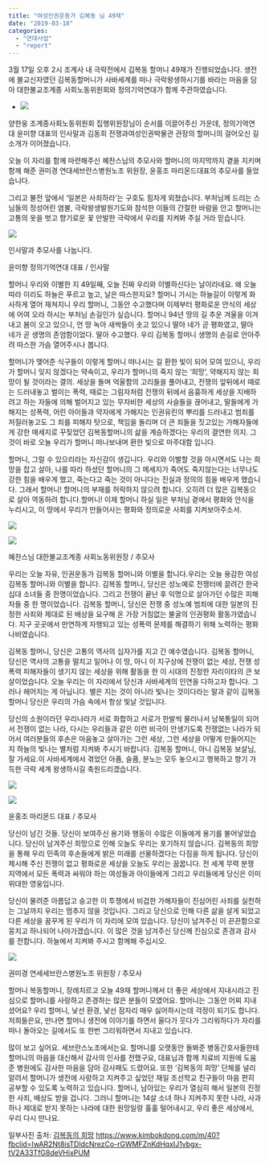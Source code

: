 ```yaml
---
title: "여성인권운동가 김복동 님 49재"
date: "2019-03-18"
categories: 
  - "연대사업"
  - "report"
---
```


3월 17일 오후 2시 조계사 내 극락전에서 김복동 할머니 49재가 진행되었습니다. 생전에 불교신자였던 김복동할머니가 사바세계를 떠나 극락왕생하시기를 바라는 마음을 담아 대한불교조계종 사회노동위원회와 정의기억연대가 함께 주관하였습니다.

- ![](https://r2.womenandwar.net/2019/03/R720x02-1.jpg)
    

양한웅 조계종사회노동위원회 집행위원장님이 순서를 이끌어주신 가운데, 정의기억연대 윤미향 대표의 인사말과 김동희 전쟁과여성인권박물관 관장의 할머니의 걸어오신 길 소개가 이어졌습니다.

오늘 이 자리를 함께 마련해주신 혜찬스님의 추모사와 할머니의 마지막까지 곁을 지키며 함께 해준 권미경 연대세브란스병원노조 위원장, 윤홍조 마리몬드대표의 추모사를 들었습니다.

그리고 불전 앞에서 ‘일본은 사죄하라’는 구호도 힘차게 외쳤습니다. 부처님께 드리는 스님들의 정성어린 염불, 극락왕생발원기도와 참석한 이들의 간절한 바람을 안고 할머니는 고통의 옷을 벗고 향기로운 꽃 만발한 극락에서 우리를 지켜봐 주실 거라 믿습니다.

![](https://r2.womenandwar.net/2019/03/KakaoTalk_20190318_131550283.jpg)

인사말과 추모사를 나눕니다.

윤미향 정의기억연대 대표 / 인사말

할머니 우리와 이별한 지 49일째, 오늘 진짜 우리와 이별하신다는 날이라네요. 왜 오늘따라 이리도 하늘은 푸르고 높고, 날은 따스한지요? 할머니 가시는 하늘길이 이렇게 화사하게 열어 재쳐지니 우리 할머니, 그동안 수고했다며 이제부터 평화로운 안식의 세상에 어여 오라 하시는 부처님 손길인가 싶습니다. 할머니 94년 땅의 길 추운 겨울을 이겨내고 봄이 오고 있으니, 언 땅 녹아 새싹들이 솟고 있으니 딸아 네가 곧 평화였고, 딸아 네가 곧 생명의 존엄함이었다. 딸아 수고했다. 우리 김복동 할머니 생명의 손길로 안아주려 따스한 가슴 열어주시나 봅니다.

할머니가 맺어준 식구들이 이렇게 할머니 떠나시는 길 환한 빛이 되어 모여 있으니, 우리가 할머니 잊지 않겠다는 약속이고, 우리가 할머니의 죽지 않는 ‘희망’, 약해지지 않는 희망이 될 것이라는 결의. 세상을 돌며 억울함의 고리들을 풀어내고, 전쟁의 앞뒤에서 때로는 드러내놓고 벌이는 폭력, 때로는 그림자처럼 전쟁의 뒤에서 음흉하게 세상을 지배하려고 하는 자들에 의해 벌어지고 있는 무자비한 세상의 사슬들을 끊어내고, 딸들에게 가해지는 성폭력, 어린 아이들과 약자에게 가해지는 인권유린의 뿌리를 드러내고 범죄를 저질러놓고도 그 죄를 피해자 탓으로, 책임을 돌리며 더 큰 죄들을 짓고있는 가해자들에게 강한 매세지로 꾸짖었던 김복동할머니의 삶을 계승하겠다는 우리의 결연한 의지. 그것이 바로 오늘 우리가 할머니 떠나보내며 환한 빛으로 마주대함 입니다.

할머니, 그럴 수 있으리라는 자신감이 생깁니다. 우리와 이별할 것을 아시면서도 나는 희망을 잡고 살아, 나를 따라 하셨던 할머니의 그 메세지가 죽어도 죽지않는다는 너무나도 강한 힘을 배우게 했고, 죽는다고 죽는 것이 아니다는 진실과 정의의 힘을 배우게 했습니다. 그래서 할머니! 할머니의 부재를 허락하지 않으려 합니다. 오히려 더 많은 김복동으로 살아 역동하려 합니다.할머니! 이제 할머니 하실 일은 부처님 곁에서 평화와 안식을 누리시고, 이 땅에서 우리가 만들어사는 평화와 정의로운 사회를 지켜보아주소서.

![](https://r2.womenandwar.net/2019/03/KakaoTalk_20190318_131549694.jpg)

![](https://r2.womenandwar.net/2019/03/KakaoTalk_20190318_131549868.jpg)

혜찬스님 대한불교조계종 사회노동위원장 / 추모사

우리는 오늘 자유, 인권운동가 김복동 할머니와 이별을 합니다.우리는 오늘 용감한 여성 김복동 할머니와 이별을 합니다. 김복동 할머니, 당신은 성노예로 전쟁터에 끌려간 한국 십대 소녀들 중 한명이었습니다. 그리고 전쟁이 끝난 후 익명으로 살아가던 수많은 피해자들 중 한 명이었습니다. 김복동 할머니, 당신은 전쟁 중 성노예 범죄에 대한 일본의 진정한 사죄와 제대로 된 배상을 요구해 온 가장 거침없는 불굴의 인권평화 활동가였습니다. 지구 곳곳에서 만연하게 자행되고 있는 성폭력 문제를 해결하기 위해 노력하는 평화나비였습니다.

김복동 할머니, 당신은 고통의 역사의 십자가를 지고 간 예수였습니다. 김복동 할머니, 당신은 역사의 고통을 떨치고 일어나 이 땅, 아니 이 지구상에 전쟁이 없는 세상, 전쟁 성폭력 피해자들이 생기지 않는 세상을 위해 활동을 한 이 시대의 진정한 자리이타의 큰 보살이었습니다. 오늘 우리는 이 자리에서 당신과 사바세계의 인연을 다하고자 합니다. 그러나 헤어지는 게 아닙니다. 별은 지는 것이 아니라 빛나는 것이다라는 말과 같이 김복동 할머니 당신은 우리의 가슴 속에서 항상 빛날 것입니다.

당신의 소원이라던 우리나라가 서로 화합하고 서로가 한발씩 물러나서 남북통일이 되어서 전쟁이 없는 나라, 다시는 우리들과 같은 이런 비극이 안생기도록 전쟁없는 나라가 되어서 여러분들의 후손은 마음놓고 살아가는 그런 세상, 그런 세상을 어떻게 만들어지는지 하늘의 빛나는 별처럼 지켜봐 주시기 바랍니다. 김복동 할머니, 아니 김복동 보살님, 잘 가세요.이 사바세계에서 겪었던 아픔, 슬픔, 분노는 모두 놓으시고 행복하고 향기 가득한 극락 세계 왕생하시길 축원드리겠습니다.

![](https://r2.womenandwar.net/2019/03/R720x01.jpg)

![](https://r2.womenandwar.net/2019/03/R720x03.jpg)

윤홍조 마리몬드 대표 / 추모사

당신이 남긴 것들. 당신이 보여주신 용기와 행동이 수많은 이들에게 용기를 불어넣었습니다. 당신이 남겨주신 희망으로 인해 오늘도 우리는 포기하지 않습니다. 김복동의 희망을 통해 우리 민족의 후손들에게 밝은 미래를 선물하겠다는 다짐을 하게 됩니다. 당신이 제시해 주신 전쟁이 없고 평화로운 세상을 오늘도 우리는 꿈꿉니다. 전 세계 무력 분쟁 지역에서 모든 폭력과 싸워야 하는 여성들과 아이들에게 그리고 우리들에게 당신은 이미 위대한 영웅입니다.

당신이 물려준 아름답고 숭고한 이 투쟁에서 비겁한 가해자들이 진심어린 사죄를 실천하는 그날까지 우리는 멈추지 않을 것입니다. 그리고 당신으로 인해 다른 삶을 살게 되었고 다른 세상을 꿈꾸게 된 우리가 이 자리에 모여 있습니다. 당신이 남겨주신 이 끈끈함으로 뭉치고 하나되어 나아가겠습니다. 이 많은 것을 남겨주신 당신께 진심으로 존경과 감사를 전합니다. 하늘에서 지켜봐 주시고 함께해 주십시오.

![](https://r2.womenandwar.net/2019/03/KakaoTalk_20190318_131550433.jpg)

권미경 연세세브란스병원노조 위원장 / 추모사

할머니 복동할머니, 장례치르고 오늘 49재 할머니께서 더 좋은 세상에서 지내시라고 진심으로 할머니를 사랑하고 존경하는 많은 분들이 모였어요. 할머니는 그동안 어찌 지내셨어요? 우리 할머니, 낯선 환경, 낯선 잠자리 매우 싫어하시는데 걱정이 되기도 합니다. 저희들은요, 만나면 할머니 생전에 이야기를 하면서 울다가 웃다가 그리워하다가 자리를 떠나 돌아오는 길에서도 또 한번 그리워하면서 지내고 있습니다.

많이 보고 싶어요. 세브란스노조에서는요. 할머니를 오랫동안 돌봐준 병동간호사들한테 할머니의 마음을 대신해서 감사의 인사를 전했구요, 대표님과 함께 치료비 지원에 도움 준 병원에도 감사한 마음을 담아 감사패도 드렸어요. 또한 ‘김복동의 희망’ 단체를 널리 알려서 할머니가 생전에 사랑하고 지켜주고 싶었던 재일 조선학교 친구들이 마음 편히 공부할 수 있도록 노력하고 있습니다. 할머니, 남아있는 우리가 열심히 해서 일본의 진정한 사죄, 배상도 받을 겁니다. 그러니 할머니는 14살 소녀 하나 지켜주지 못한 나라, 사과 하나 제대로 받지 못하는 나라에 대한 원망일랑 훌훌 털어내시고, 우리 좋은 세상에서, 우리 다시 만나요.

일부사진 출처: [김복동의 희망](https://www.kimbokdong.com/m/40?fbclid=IwAR2Nt8isTDldcNrezCo-rGWMFZnKdHqxIJ1vbgx-tV2A33TfG8deVHixPUM) https://www.kimbokdong.com/m/40?fbclid=IwAR2Nt8isTDldcNrezCo-rGWMFZnKdHqxIJ1vbgx-tV2A33TfG8deVHixPUM
